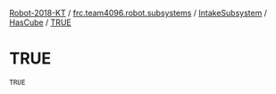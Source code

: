 [Robot-2018-KT](../../../index.md) / [frc.team4096.robot.subsystems](../../index.md) / [IntakeSubsystem](../index.md) / [HasCube](index.md) / [TRUE](./-t-r-u-e.md)

# TRUE

`TRUE`